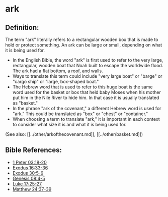 # ark #

## Definition: ##

The term "ark" literally refers to a rectangular wooden box that is made to hold or protect something. An ark can be large or small, depending on what it is being used for.

* In the English Bible, the word "ark" is first used to refer to the very large, rectangular, wooden boat that Noah built to escape the worldwide flood. The ark had a flat bottom, a roof, and walls.
* Ways to translate this term could include "very large boat" or "barge" or "cargo ship" or "large, box-shaped boat."
* The Hebrew word that is used to refer to this huge boat is the same word used for the basket or box that held baby Moses when his mother put him in the Nile River to hide him. In that case it is usually translated as "basket."
* In the phrase "ark of the covenant," a different Hebrew word is used for "ark." This could be translated as "box" or "chest" or "container."
* When choosing a term to translate "ark," it is important in each context to consider what size it is and what it is being used for.

(See also: [[../other/arkofthecovenant.md]], [[../other/basket.md]])

## Bible References: ##

* [1 Peter 03:18-20](en/tn/1pe/help/03/18)
* [Exodus 16:33-36](en/tn/exo/help/16/33)
* [Exodus 30:5-6](en/tn/exo/help/30/05)
* [Genesis 08:4-5](en/tn/gen/help/08/04)
* [Luke 17:25-27](en/tn/luk/help/17/25)
* [Matthew 24:37-39](en/tn/mat/help/24/37)